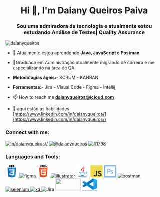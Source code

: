   <h1 align="center">Hi 👋, I'm Daiany Queiros Paiva</h1>
<h3 align="center">Sou uma admiradora da tecnologia e atualmente estou estudando Análise de Testes| Quality Assurance</h3>

<p align="left"> <img src="https://komarev.com/ghpvc/?username=daianyqueiros&label=Profile%20views&color=0e75b6&style=flat" alt="daianyqueiros" /> </p>

- 🌱 Atualmente estou aprendendo **Java, JavaScript e Postman**

- 💬Graduada em Administração atualmente migrando de carreira e me especializando na área de QA 
- **Metodologias ágeis:**- SCRUM - KANBAN 
- **Ferramentas:**- Jira - Visual Code - Figma - Intellij


- 📫 How to reach me **daianyqueiros@icloud.com**

- 📄 aqui estão as habilidades [https://www.linkedin.com/in/daianyqueiros/](https://www.linkedin.com/in/daianyqueiros/)

<h3 align="left">Connect with me:</h3>
<p align="left">
<a href="https://linkedin.com/in/in/daianyqueiros//" target="blank"><img align="center" src="https://raw.githubusercontent.com/rahuldkjain/github-profile-readme-generator/master/src/images/icons/Social/linked-in-alt.svg" alt="in/daianyqueiros//" height="30" width="40" /></a>
<a href="https://instagram.com/@daianyqueiros" target="blank"><img align="center" src="https://raw.githubusercontent.com/rahuldkjain/github-profile-readme-generator/master/src/images/icons/Social/instagram.svg" alt="@daianyqueiros" height="30" width="40" /></a>
<a href="https://discord.gg/#1798" target="blank"><img align="center" src="https://raw.githubusercontent.com/rahuldkjain/github-profile-readme-generator/master/src/images/icons/Social/discord.svg" alt="#1798" height="30" width="40" /></a>
</p>

<h3 align="left">Languages and Tools:</h3>
<p align="left"> <a href="https://www.w3schools.com/css/" target="_blank" rel="noreferrer"> <img src="https://raw.githubusercontent.com/devicons/devicon/master/icons/css3/css3-original-wordmark.svg" alt="css3" width="40" height="40"/> </a> <a href="https://www.figma.com/" target="_blank" rel="noreferrer"> <img src="https://www.vectorlogo.zone/logos/figma/figma-icon.svg" alt="figma" width="40" height="40"/> </a> <a href="https://www.w3.org/html/" target="_blank" rel="noreferrer"> <img src="https://raw.githubusercontent.com/devicons/devicon/master/icons/html5/html5-original-wordmark.svg" alt="html5" width="40" height="40"/> </a> <a href="https://www.adobe.com/in/products/illustrator.html" target="_blank" rel="noreferrer"> <img src="https://www.vectorlogo.zone/logos/adobe_illustrator/adobe_illustrator-icon.svg" alt="illustrator" width="40" height="40"/> </a> <a href="https://www.java.com" target="_blank" rel="noreferrer"> <img src="https://raw.githubusercontent.com/devicons/devicon/master/icons/java/java-original.svg" alt="java" width="40" height="40"/> </a> <a href="https://developer.mozilla.org/en-US/docs/Web/JavaScript" target="_blank" rel="noreferrer"> <img src="https://raw.githubusercontent.com/devicons/devicon/master/icons/javascript/javascript-original.svg" alt="javascript" width="40" height="40"/> </a> <a href="https://www.photoshop.com/en" target="_blank" rel="noreferrer"> <img src="https://raw.githubusercontent.com/devicons/devicon/master/icons/photoshop/photoshop-line.svg" alt="photoshop" width="40" height="40"/> </a> <a href="https://postman.com" target="_blank" rel="noreferrer"> <img src="https://www.vectorlogo.zone/logos/getpostman/getpostman-icon.svg" alt="postman" width="40" height="40"/> </a> <a href="https://www.selenium.dev" target="_blank" rel="noreferrer"> <img src="https://raw.githubusercontent.com/detain/svg-logos/780f25886640cef088af994181646db2f6b1a3f8/svg/selenium-logo.svg" alt="selenium" width="40" height="40"/> </a> <a href="https://www.adobe.com/products/xd.html" target="_blank" rel="noreferrer"> <img src="https://cdn.worldvectorlogo.com/logos/adobe-xd.svg" alt="xd" width="40" height="40"/> </a> <img src="https://img.shields.io/badge/Jira-0052CC?style=for-the-badge&logo=Jira&logoColor=white" alt="Jira" width="40" height="40"/> </a> <img src="https://img.shields.io/badge/IntelliJ_IDEA-000000.svg?style=for-the-badge&logo=intellij-idea&logoColor=white" alt"=Intellij" width="80" height="40"/> <img src="https://github.com/devicons/devicon/raw/v2.15.1/icons/vscode/vscode-original-wordmark.svg" height="40" width="52" alt="vscode logo" style="max-width: 100%;">
 
  
  
<!---
daianyqueiros/daianyqueiros is a ✨ special ✨ repository because its `README.md` (this file) appears on your GitHub profile.
You can click the Preview link to take a look at your changes.
--->
